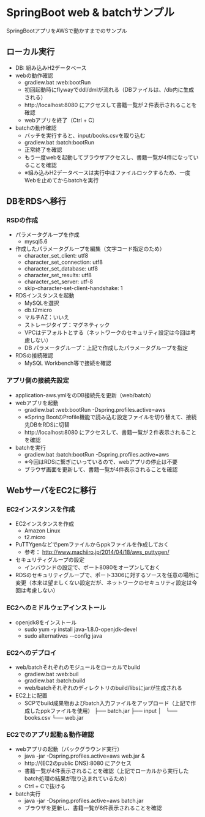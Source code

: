 SpringBoot web & batchサンプル
====

SpringBootアプリをAWSで動かすまでのサンプル

## ローカル実行
- DB: 組み込みH2データベース
- webの動作確認
  + gradlew.bat :web:bootRun
  + 初回起動時にflywayでddl/dmlが流れる（DBファイルは、/db内に生成される）
  + http://localhost:8080 にアクセスして書籍一覧が２件表示されることを確認
  + webアプリを終了（Ctrl + C）
- batchの動作確認
  + バッチを実行すると、input/books.csvを取り込む
  + gradlew.bat :batch:bootRun
  + 正常終了を確認
  + もう一度webを起動してブラウザアクセスし、書籍一覧が4件になっていることを確認
  + ※組み込みH2データベースは実行中はファイルロックするため、一度Webを止めてからbatchを実行

## DBをRDSへ移行
### RSDの作成
- パラメータグループを作成
  + mysql5.6
- 作成したパラメータグループを編集（文字コード指定のため）
  + character_set_client: utf8
  + character_set_connection: utf8
  + character_set_database: utf8
  + character_set_results: utf8
  + character_set_server: utf-8
  + skip-character-set-client-handshake: 1
- RDSインスタンスを起動
  + MySQLを選択
  + db.t2micro
  + マルチAZ：いいえ
  + ストレージタイプ：マグネティック
  + VPCはデフォルトとする（ネットワークのセキュリティ設定は今回は考慮しない）
  + DB パラメータグループ：上記で作成したパラメータグループを指定
- RDSの接続確認
  + MySQL Workbench等で接続を確認

### アプリ側の接続先設定
- application-aws.ymlをのDB接続先を更新（web/batch）
- webアプリを起動
  + gradlew.bat :web:bootRun -Dspring.profiles.active=aws
  + ※Spring BootのProfile機能で読み込む設定ファイルを切り替えて、接続先DBをRDSに切替
  + http://localhost:8080 にアクセスして、書籍一覧が２件表示されることを確認
- batchを実行
  + gradlew.bat :batch:bootRun -Dspring.profiles.active=aws
  + ※今回はRDSに繋ぎにいっているので、webアプリの停止は不要
  + ブラウザ画面を更新して、書籍一覧が4件表示されることを確認

## WebサーバをEC2に移行
### EC2インスタンスを作成
- EC2インスタンスを作成
  + Amazon Linux
  + t2.micro
- PuTTYgenなどでpemファイルからppkファイルを作成しておく
  + 参考： http://www.machiiro.jp/2014/04/18/aws_puttygen/
- セキュリティグループの設定
  + インバウンドの設定で、ポート8080をオープンしておく
- RDSのセキュリティグループで、ポート3306に対するソースを任意の場所に変更（本来は望ましくない設定だが、ネットワークのセキュリティ設定は今回は考慮しない）

### EC2へのミドルウェアインストール
- openjdk8をインストール
  + sudo yum -y install java-1.8.0-openjdk-devel
  + sudo alternatives --config java

### EC2へのデプロイ
- web/batchそれぞれのモジュールをローカルでbuild
  + gradlew.bat :web:buil
  + gradlew.bat :batch:build
  + web/batchそれぞれのディレクトリのbuild/libsにjarが生成される
- EC2上に配置
  + SCPでbuild成果物およびbatch入力ファイルをアップロード（上記で作成したppkファイルを使用）
    ├── batch.jar
    ├── input
    │   └── books.csv
    └── web.jar

### EC2でのアプリ起動＆動作確認
- webアプリの起動（バックグラウンド実行）
  + java -jar -Dspring.profiles.active=aws web.jar &
  + http://{EC2のpublic DNS}:8080 にアクセス
  + 書籍一覧が4件表示されることを確認（上記でローカルから実行したbatch処理の結果が取り込まれているため）
  + Ctrl + Cで抜ける
- batch実行
  + java -jar -Dspring.profiles.active=aws batch.jar
  + ブラウザを更新し、書籍一覧が6件表示されることを確認
